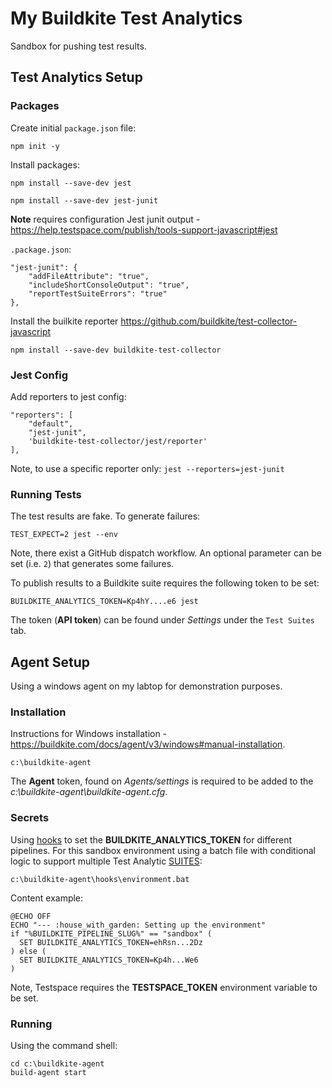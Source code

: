 # My Buildkite Test Analytics
Sandbox for pushing test results.

## Test Analytics Setup

### Packages

Create initial `package.json` file:
```
npm init -y
```

Install packages:

```
npm install --save-dev jest
```

```
npm install --save-dev jest-junit
```

**Note** requires configuration
Jest junit output - https://help.testspace.com/publish/tools-support-javascript#jest

`.package.json`:
```
"jest-junit": {
    "addFileAttribute": "true",
    "includeShortConsoleOutput": "true",
    "reportTestSuiteErrors": "true"
},
```

Install the builkite reporter https://github.com/buildkite/test-collector-javascript
```
npm install --save-dev buildkite-test-collector
```

### Jest Config
Add reporters to jest config:
```
"reporters": [
    "default",
    "jest-junit",
    'buildkite-test-collector/jest/reporter'
],
```

Note, to use a specific reporter only: `jest --reporters=jest-junit`

### Running Tests
The test results are fake. To generate failures:

`TEST_EXPECT=2 jest --env`

Note, there exist a GitHub dispatch workflow. An optional parameter can be set (i.e. `2`) that generates some failures.

To publish results to a Buildkite suite requires the following token to be set:

```
BUILDKITE_ANALYTICS_TOKEN=Kp4hY....e6 jest
```

The token (**API token**) can be found under *Settings* under the `Test Suites` tab.


## Agent Setup
Using a windows agent on my labtop for demonstration purposes.

### Installation

Instructions for Windows installation - https://buildkite.com/docs/agent/v3/windows#manual-installation.

```
c:\buildkite-agent
```

The **Agent** token, found on *Agents/settings* is required to be added to the *c:\buildkite-agent\buildkite-agent.cfg*.

### Secrets
Using [hooks](https://buildkite.com/docs/agent/v3/hooks) to set the **BUILDKITE_ANALYTICS_TOKEN** for different pipelines. For this sandbox environment using a batch file with conditional logic to support multiple Test Analytic [SUITES](https://buildkite.com/docs/test-analytics/test-suites):

```
c:\buildkite-agent\hooks\environment.bat
```

Content example:
```
@ECHO OFF
ECHO "--- :house_with_garden: Setting up the environment"
if "%BUILDKITE_PIPELINE_SLUG%" == "sandbox" (
  SET BUILDKITE_ANALYTICS_TOKEN=ehRsn...2Dz
) else (
  SET BUILDKITE_ANALYTICS_TOKEN=Kp4h...We6
)
```

Note, Testspace requires the **TESTSPACE_TOKEN** environment variable to be set.

### Running
Using the command shell:

```
cd c:\buildkite-agent
build-agent start
```